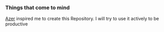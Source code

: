 <h3>Things that come to mind</h3>

<a href="https://github.com/azer" target="_blank">Azer</a> inspired me to create this Repository. I will try to use it actively to be productive
